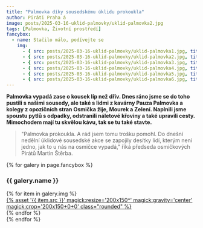 ```yaml
---
title: "Palmovka díky sousedskému úklidu prokoukla"
author: Piráti Praha á
image: posts/2025-03-16-uklid-palmovky/uklid-palmovka2.jpg
tags: [Palmovka, Životní prostředí]
fancybox:
  - name: Stačilo málo, podívejte se
    img:
      - { src: posts/2025-03-16-uklid-palmovky/uklid-palmovka1.jpg, title: Sousedská akce na Palmovce }
      - { src: posts/2025-03-16-uklid-palmovky/uklid-palmovka2.jpg, title: Sousedská akce na Palmovce }
      - { src: posts/2025-03-16-uklid-palmovky/uklid-palmovka3.jpg, title: Sousedská akce na Palmovce }
      - { src: posts/2025-03-16-uklid-palmovky/uklid-palmovka4.jpg, title: Sousedská akce na Palmovce }
      - { src: posts/2025-03-16-uklid-palmovky/uklid-palmovka5.jpg, title: Sousedská akce na Palmovce }
      - { src: posts/2025-03-16-uklid-palmovky/uklid-palmovka6.jpg, title: Sousedská akce na Palmovce }
---
```


**Palmovka vypadá zase o kousek líp než dřív. Dnes ráno jsme se do toho pustili s našimi sousedy, ale také s lidmi z kavárny Pauza Palmovka a kolegy z opozičních stran Osmička žije, Mourek a Zelení. Naplnili jsme spoustu pytlů s odpadky, odstranili náletové křoviny a také upravili cesty. Mimochodem mají tu skvělou kávu, tak se tu také stavte.**

>"Palmovka prokoukla. A rád jsem tomu trošku pomohl. Do dnešní nedělní úklidové sousedské akce se zapojily desítky lidí, kterým není jedno, jak to u nás na osmičce vypadá," říká předseda osmičkových Pirátů Martin Štěrba. 

{% for galery in page.fancybox %}
<div class="mt-4">
  <h3>{{ galery.name }}</h3>
  <div class="grid grid-cols-4 gap-4">
  {% for item in galery.img %}
    <div class="">
      <a data-fancybox="gallery" href="{% asset '{{ item.src }}' @path %}" data-caption="{{ item.title }}">{% asset '{{ item.src }}' magick:resize='200x150^' magick:gravity='center' magick:crop='200x150+0+0' class="rounded" %}</a>
    </div>
  {% endfor %}
  </div>
</div>
{% endfor %}
<br/>

